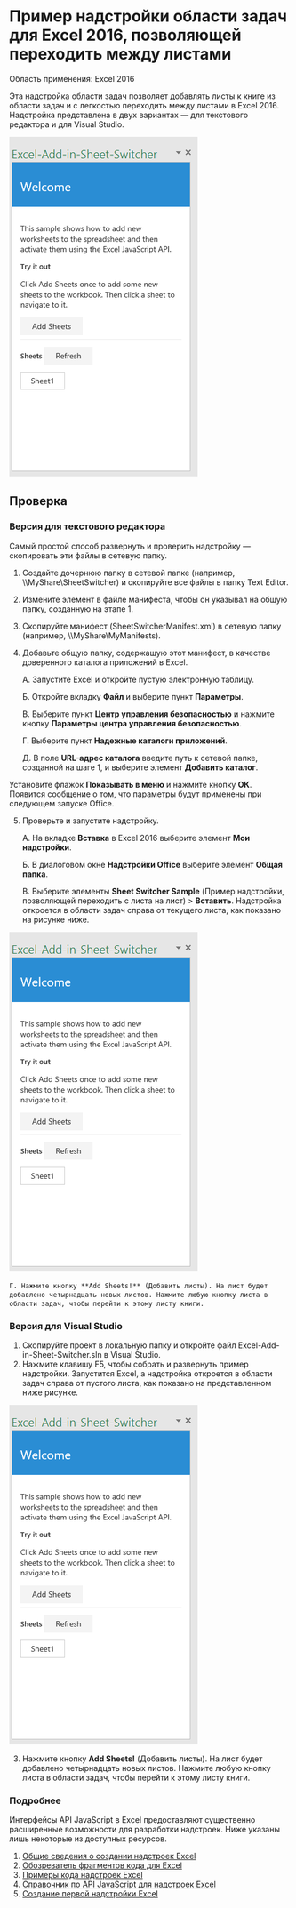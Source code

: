 # Пример надстройки области задач для Excel 2016, позволяющей переходить между листами

Область применения: Excel 2016

Эта надстройка области задач позволяет добавлять листы к книге из области задач и с легкостью переходить между листами в Excel 2016. Надстройка представлена в двух вариантах — для текстового редактора и для Visual Studio.

![Пример надстройки, позволяющей переходить между листами](../images/SheetSwitcher_taskpane.PNG)

## Проверка
### Версия для текстового редактора

Самый простой способ развернуть и проверить надстройку — скопировать эти файлы в сетевую папку.

1.  Создайте дочернюю папку в сетевой папке (например, \\\MyShare\SheetSwitcher) и скопируйте все файлы в папку Text Editor. 
2.  Измените элемент <SourceLocation> в файле манифеста, чтобы он указывал на общую папку, созданную на этапе 1. 
3.  Скопируйте манифест (SheetSwitcherManifest.xml) в сетевую папку (например, \\\MyShare\MyManifests).
4.  Добавьте общую папку, содержащую этот манифест, в качестве доверенного каталога приложений в Excel.

    А. Запустите Excel и откройте пустую электронную таблицу.  
    
    Б. Откройте вкладку **Файл** и выберите пункт **Параметры**.
    
    В. Выберите пункт **Центр управления безопасностью** и нажмите кнопку **Параметры центра управления безопасностью**.
    
    Г. Выберите пункт **Надежные каталоги приложений**.
    
    Д. В поле **URL-адрес каталога** введите путь к сетевой папке, созданной на шаге 1, и выберите элемент **Добавить каталог**.
    
   Установите флажок **Показывать в меню** и нажмите кнопку **ОК**. Появится сообщение о том, что параметры будут применены при следующем запуске Office. 
        
5.  Проверьте и запустите надстройку. 

    А. На вкладке **Вставка** в Excel 2016 выберите элемент **Мои надстройки**. 
    
    Б. В диалоговом окне **Надстройки Office** выберите элемент **Общая папка**.
    
    В. Выберите элементы **Sheet Switcher Sample** (Пример надстройки, позволяющей переходить с листа на лист) > **Вставить**. Надстройка откроется в области задач справа от текущего листа, как показано на рисунке ниже. 
        
  ![Пример надстройки, позволяющей переходить между листами](../images/SheetSwitcher_taskpane.PNG)

    Г. Нажмите кнопку **Add Sheets!** (Добавить листы). На лист будет добавлено четырнадцать новых листов. Нажмите любую кнопку листа в области задач, чтобы перейти к этому листу книги.
        

### Версия для Visual Studio
1.  Скопируйте проект в локальную папку и откройте файл Excel-Add-in-Sheet-Switcher.sln в Visual Studio.
2.  Нажмите клавишу F5, чтобы собрать и развернуть пример надстройки. Запустится Excel, а надстройка откроется в области задач справа от пустого листа, как показано на представленном ниже рисунке. 
        
  ![Пример надстройки, позволяющей переходить между листами](../images/SheetSwitcher_taskpane.PNG)

3. Нажмите кнопку **Add Sheets!** (Добавить листы). На лист будет добавлено четырнадцать новых листов. Нажмите любую кнопку листа в области задач, чтобы перейти к этому листу книги.



### Подробнее

Интерфейсы API JavaScript в Excel предоставляют существенно расширенные возможности для разработки надстроек. Ниже указаны лишь некоторые из доступных ресурсов. 

1.  [Общие сведения о создании надстроек Excel](https://github.com/OfficeDev/office-js-docs/blob/master/excel/excel-add-ins-programming-overview.md)
2.  [Обозреватель фрагментов кода для Excel](http://officesnippetexplorer.azurewebsites.net/#/snippets/excel)
3.  [Примеры кода надстроек Excel](https://github.com/OfficeDev/office-js-docs/blob/master/excel/excel-add-ins-code-samples.md) 
4.  [Справочник по API JavaScript для надстроек Excel](https://github.com/OfficeDev/office-js-docs/blob/master/excel/excel-add-ins-javascript-reference.md)
5.  [Создание первой надстройки Excel](https://github.com/OfficeDev/office-js-docs/blob/master/excel/build-your-first-excel-add-in.md)
